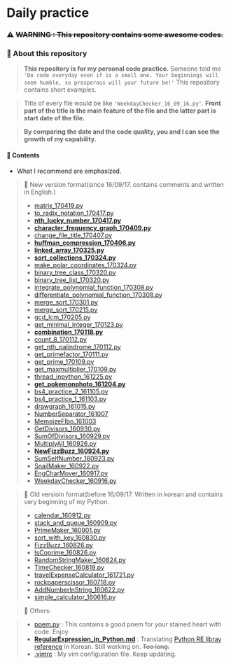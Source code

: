 # Daily practice

### :warning: ~~WARNING : This repository contains some awesome codes.~~

### :musical_note: About this repository
> **This repository is for my personal code practice.** Someone told me `'Do code everyday even if is a small one. Your beginnings will seem humble, so prosperous will your future be!'` This repository contains short examples.

> Title of every file would be like `'WeekdayChecker_16_09_16.py'`.
>  **Front part of the title is the main feature of the file and the latter part is start date of the file.**

> **By comparing the date and the code quality, you and I can see the growth of my capability.**




#### :file_folder: Contents
* What I recommend are emphasized.
> :orange_book: New version format(since 16/09/17. contains comments and written in English.)
> - [matrix_170419.py](https://github.com/shoark7/Daily-practice/blob/master/all-python/matrix_170419.py)
> - [to_radix_notation_170417.py](https://github.com/shoark7/Daily-practice/blob/master/all-python/to_radix_notation_170417.py)
> - **[nth_lucky_number_170417.py](https://github.com/shoark7/Daily-practice/blob/master/all-python/nth_lucky_number_170417.py)**
> - **[character_frequency_graph_170409.py](https://github.com/shoark7/Daily-practice/blob/master/all-python/character_frequency_graph_170409.py)**
> - [change_file_title_170407.py](https://github.com/shoark7/Daily-practice/blob/master/all-python/change_file_title_170407.py)
> - **[huffman_compression_170406.py](https://github.com/shoark7/Daily-practice/blob/master/all-python/huffman_compression_170406.py)**
> - **[linked_array_170325.py](https://github.com/shoark7/Daily-practice/blob/master/all-python/linked_array_170325.py)**
> - **[sort_collections_170324.py](https://github.com/shoark7/Daily-practice/blob/master/all-python/sort_collections_170324.py)**
> - [make_polar_coordinates_170324.py](https://github.com/shoark7/Daily-practice/blob/master/all-python/make_polar_coordinates_170324.py)
> - [binary_tree_class_170320.py](https://github.com/shoark7/Daily-practice/blob/master/all-python/binary_tree_class_170320.py)
> - [binary_tree_list_170320.py](https://github.com/shoark7/Daily-practice/blob/master/all-python/binary_tree_list_170320.py)
> - [integrate_polynomial_function_170308.py](https://github.com/shoark7/Daily-practice/blob/master/all-python/integrate_polynomial_function_170308.py)
> - [differentiate_polynomial_function_170308.py](https://github.com/shoark7/Daily-practice/blob/master/all-python/differentiate_polynomial_function_170308.py)
> - [merge_sort_170301.py](https://github.com/shoark7/Daily-practice/blob/master/all-python/merge_sort_170301.py)
> - [merge_sort_170215.py](https://github.com/shoark7/Daily-practice/blob/master/all-python/merge_sort_170215.py)
> - [gcd_lcm_170205.py](https://github.com/shoark7/Daily-practice/blob/master/all-python/gcd_lcm_170205.py)
> - [get_minimal_integer_170123.py](https://github.com/shoark7/Daily-practice/blob/master/all-python/get_minimal_integer_170123.py)
> - **[combination_170118.py](https://github.com/shoark7/Daily-practice/blob/master/all-python/combination_170118.py)**
> - [count_8_170112.py](https://github.com/shoark7/Daily-practice/blob/master/all-python/count_8_170112.py)
> - [get_nth_palindrome_170112.py](https://github.com/shoark7/Daily-practice/blob/master/all-python/get_nth_palindrome_170112.py)
> - [get_primefactor_170111.py](https://github.com/shoark7/Daily-practice/blob/master/all-python/get_primefactor_170111.py)
> - [get_prime_170109.py](https://github.com/shoark7/Daily-practice/blob/master/all-python/get_prime_170109.py)
> - [get_maxmultiplier_170109.py](https://github.com/shoark7/Daily-practice/blob/master/all-python/get_maxmultiplier_170109.py)
> - [thread_inpython_161225.py](https://github.com/shoark7/Daily-practice/blob/master/all-python/thread_inpython_161225.py)
> - **[get_pokemonphoto_161204.py](https://github.com/shoark7/Daily-practice/blob/master/all-python/get_pokemonphoto_161204.py)**
> - [bs4_practice_2_161105.py](https://github.com/shoark7/Daily-practice/blob/master/all-python/bs4_practice_2_161105.py)
> - [bs4_practice_1_161103.py](https://github.com/shoark7/Daily-practice/blob/master/all-python/bs4_practice_1_161103.py)
> - [drawgraph_161015.py](https://github.com/shoark7/Daily-practice/blob/master/all-python/drawgraph_161015.py)
> - [NumberSeparator_161007](https://github.com/shoark7/Daily-practice/blob/master/all-python/NumberSeparator_161007.py)
> - [MemoizeFIbo_161003](https://github.com/shoark7/Daily-practice/blob/master/all-python/MemoizeFIbo_161003.py)
> - [GetDivisors_160930.py](https://github.com/shoark7/Daily-practice/blob/master/all-python/GetDivisors_160930.py)
> - [SumOfDivisors_160929.py](https://github.com/shoark7/Daily-practice/blob/master/all-python/SumOfDivisors_160929.py)
> - [MultiplyAll_160926.py](https://github.com/shoark7/Daily-practice/blob/master/all-python/MultiplyAll_160926.py)
> - **[NewFizzBuzz_160924.py](https://github.com/shoark7/Daily-practice/blob/master/all-python/NewFizzBuzz_160924.py)**
> - [SumSelfNumber_160923.py](https://github.com/shoark7/Daily-practice/blob/master/all-python/SumSelfNumber_160923.py)
> - [SnailMaker_160922.py](https://github.com/shoark7/Daily-practice/blob/master/all-python/SnailMaker_160922.py)
> - [EngCharMover_160917.py](https://github.com/shoark7/Daily-practice/blob/master/all-python/EngCharMover_160917.py)
> - [WeekdayChecker_160916.py](https://github.com/shoark7/Daily-practice/blob/master/all-python/WeekdayChecker_160916.py)

> :blue_book: Old versioin format(before 16/09/17. Written in korean and contains very beginning of my Python.
> - [calendar_160912.py](https://github.com/shoark7/Daily-practice/blob/master/all-python/calendar_160912.py)
> - [stack_and_queue_160909.py](https://github.com/shoark7/Daily-practice/blob/master/all-python/stack_and_queue_160909.py)
> - [PrimeMaker_160901.py](https://github.com/shoark7/Daily-practice/blob/master/all-python/PrimeMaker_160901.py)
> - [sort_with_key_160830.py](https://github.com/shoark7/Daily-practice/blob/master/all-python/sort_with_key_160830.py)
> - [FizzBuzz_160826.py](https://github.com/shoark7/Daily-practice/blob/master/all-python/FizzBuzz_160826.py)
> - [IsCoprime_160826.py](https://github.com/shoark7/Daily-practice/blob/master/all-python/IsCoprime_160826.py)
> - [RandomStringMaker_160824.py](https://github.com/shoark7/Daily-practice/blob/master/all-python/RandomStringMaker_160824.py)
> - [TimeChecker_160819.py](https://github.com/shoark7/Daily-practice/blob/master/all-python/TimeChecker_160819.py)
> - [travelExpenseCalculator_161721.py](https://github.com/shoark7/Daily-practice/blob/master/all-python/travelExpenseCalculator_161721.py)
> - [rockpaperscissor_160718.py](https://github.com/shoark7/Daily-practice/blob/master/all-python/rockpaperscissor_160718.py)
> - [AddNumberInString_160622.py](https://github.com/shoark7/Daily-practice/blob/master/all-python/AddNumberInString_160622.py)
> - [simple_calculator_160616.py](https://github.com/shoark7/Daily-practice/blob/master/all-python/simple_calculator_160616.py)

> :notebook_with_decorative_cover: Others:

> - [poem.py](https://github.com/shoark7/Daily-practice/blob/master/others/peom.py) :  This contains a good poem for your stained heart with code. Enjoy.
> - **[RegularExpression_in_Python.md](https://github.com/shoark7/Daily-practice/blob/master/others/RegularExpression_in_Python.md)** : Translating [Python RE libray reference](https://docs.python.org/3/howto/regex.html#regex-howto) in Korean. Still working on. ~~Too long.~~
> - [.vimrc](https://github.com/shoark7/Daily-practice/blob/master/others/.vimrc) : My vim configuration file. Keep updating.
